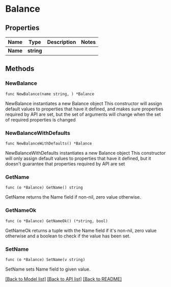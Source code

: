 # Balance

## Properties

Name | Type | Description | Notes
------------ | ------------- | ------------- | -------------
**Name** | **string** |  |

## Methods

### NewBalance

`func NewBalance(name string, ) *Balance`

NewBalance instantiates a new Balance object
This constructor will assign default values to properties that have it defined,
and makes sure properties required by API are set, but the set of arguments
will change when the set of required properties is changed

### NewBalanceWithDefaults

`func NewBalanceWithDefaults() *Balance`

NewBalanceWithDefaults instantiates a new Balance object
This constructor will only assign default values to properties that have it defined,
but it doesn't guarantee that properties required by API are set

### GetName

`func (o *Balance) GetName() string`

GetName returns the Name field if non-nil, zero value otherwise.

### GetNameOk

`func (o *Balance) GetNameOk() (*string, bool)`

GetNameOk returns a tuple with the Name field if it's non-nil, zero value otherwise
and a boolean to check if the value has been set.

### SetName

`func (o *Balance) SetName(v string)`

SetName sets Name field to given value.



[[Back to Model list]](../README.md#documentation-for-models) [[Back to API list]](../README.md#documentation-for-api-endpoints) [[Back to README]](../README.md)
